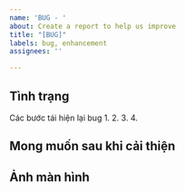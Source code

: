 ```yaml
---
name: 'BUG - '
about: Create a report to help us improve
title: "[BUG]"
labels: bug, enhancement
assignees: ''

---
```


**Tình trạng**
- 
Các bước tái hiện lại bug
1. 
2. 
3. 
4. 

**Mong muốn sau khi cải thiện**
- 

**Ảnh màn hình**
-

